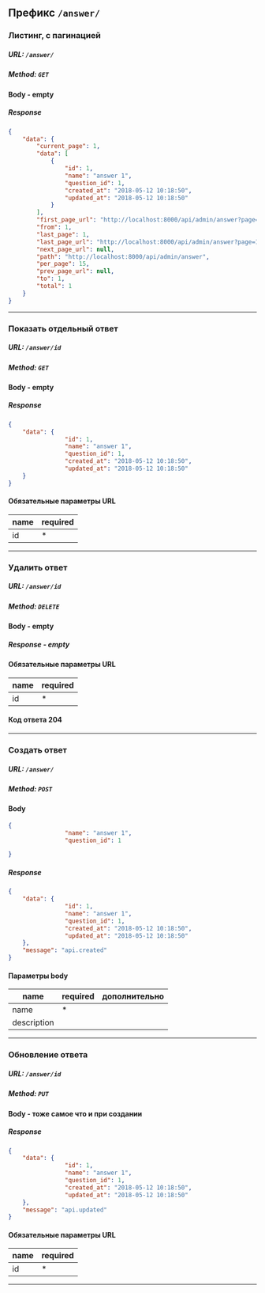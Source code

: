 
## Префикс `/answer/`

### Листинг, с пагинацией

##### URL: `/answer/`
##### Method: `GET`

#### Body - empty

##### Response
```json
{
    "data": {
        "current_page": 1,
        "data": [
            {
                "id": 1,
                "name": "answer 1",
                "question_id": 1,
                "created_at": "2018-05-12 10:18:50",
                "updated_at": "2018-05-12 10:18:50"
            }
        ],
        "first_page_url": "http://localhost:8000/api/admin/answer?page=1",
        "from": 1,
        "last_page": 1,
        "last_page_url": "http://localhost:8000/api/admin/answer?page=1",
        "next_page_url": null,
        "path": "http://localhost:8000/api/admin/answer",
        "per_page": 15,
        "prev_page_url": null,
        "to": 1,
        "total": 1
    }
}
```

---


### Показать отдельный ответ

##### URL: `/answer/id`
##### Method: `GET`

#### Body - empty

##### Response
```json
{
    "data": {
                "id": 1,
                "name": "answer 1",
                "question_id": 1,
                "created_at": "2018-05-12 10:18:50",
                "updated_at": "2018-05-12 10:18:50"
    }
}
```
#### Обязательные параметры URL
| name | required 
|---|---|
| id  | * 


---

### Удалить ответ

##### URL: `/answer/id`
##### Method: `DELETE`

#### Body - empty

##### Response - empty

#### Обязательные параметры URL
| name | required 
|---|---|
| id  | * 

#### Код ответа 204

___

### Создать ответ

##### URL: `/answer/`
##### Method: `POST`

#### Body
```json
{
                "name": "answer 1",
                "question_id": 1

}
```

##### Response
```json
{
    "data": {
                "id": 1,
                "name": "answer 1",
                "question_id": 1,
                "created_at": "2018-05-12 10:18:50",
                "updated_at": "2018-05-12 10:18:50"
    },
    "message": "api.created"
}
```
#### Параметры body
| name | required | дополнительно
|---|---|---|
| name  | *  | |
| description  |  | |




---

### Обновление ответа

##### URL: `/answer/id`
##### Method: `PUT`

#### Body - тоже самое что и при создании

##### Response
```json
{
    "data": {
                "id": 1,
                "name": "answer 1",
                "question_id": 1,
                "created_at": "2018-05-12 10:18:50",
                "updated_at": "2018-05-12 10:18:50"
    },
    "message": "api.updated"
}
```
#### Обязательные параметры URL
| name | required 
|---|---|
| id  | * 


---
